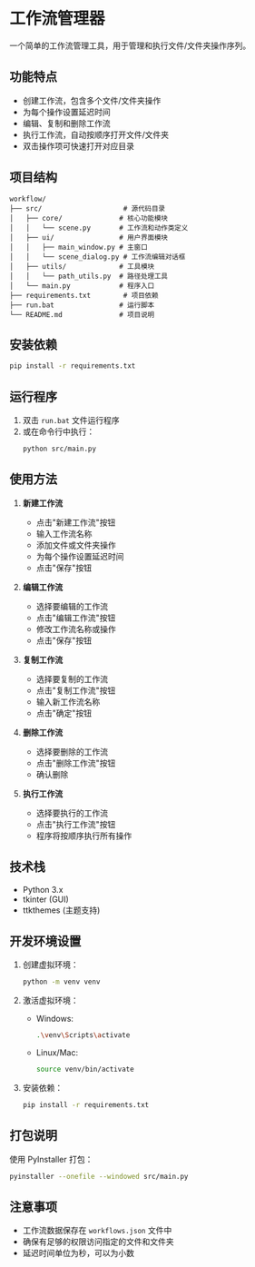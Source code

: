 # 工作流管理器

一个简单的工作流管理工具，用于管理和执行文件/文件夹操作序列。

## 功能特点

- 创建工作流，包含多个文件/文件夹操作
- 为每个操作设置延迟时间
- 编辑、复制和删除工作流
- 执行工作流，自动按顺序打开文件/文件夹
- 双击操作项可快速打开对应目录

## 项目结构

```
workflow/
├── src/                    # 源代码目录
│   ├── core/              # 核心功能模块
│   │   └── scene.py       # 工作流和动作类定义
│   ├── ui/                # 用户界面模块
│   │   ├── main_window.py # 主窗口
│   │   └── scene_dialog.py # 工作流编辑对话框
│   ├── utils/             # 工具模块
│   │   └── path_utils.py  # 路径处理工具
│   └── main.py            # 程序入口
├── requirements.txt        # 项目依赖
├── run.bat                # 运行脚本
└── README.md              # 项目说明
```

## 安装依赖

```bash
pip install -r requirements.txt
```

## 运行程序

1. 双击 `run.bat` 文件运行程序
2. 或在命令行中执行：
   ```bash
   python src/main.py
   ```

## 使用方法

1. **新建工作流**
   - 点击"新建工作流"按钮
   - 输入工作流名称
   - 添加文件或文件夹操作
   - 为每个操作设置延迟时间
   - 点击"保存"按钮

2. **编辑工作流**
   - 选择要编辑的工作流
   - 点击"编辑工作流"按钮
   - 修改工作流名称或操作
   - 点击"保存"按钮

3. **复制工作流**
   - 选择要复制的工作流
   - 点击"复制工作流"按钮
   - 输入新工作流名称
   - 点击"确定"按钮

4. **删除工作流**
   - 选择要删除的工作流
   - 点击"删除工作流"按钮
   - 确认删除

5. **执行工作流**
   - 选择要执行的工作流
   - 点击"执行工作流"按钮
   - 程序将按顺序执行所有操作

## 技术栈

- Python 3.x
- tkinter (GUI)
- ttkthemes (主题支持)

## 开发环境设置

1. 创建虚拟环境：
   ```bash
   python -m venv venv
   ```

2. 激活虚拟环境：
   - Windows:
     ```bash
     .\venv\Scripts\activate
     ```
   - Linux/Mac:
     ```bash
     source venv/bin/activate
     ```

3. 安装依赖：
   ```bash
   pip install -r requirements.txt
   ```

## 打包说明

使用 PyInstaller 打包：
```bash
pyinstaller --onefile --windowed src/main.py
```

## 注意事项

- 工作流数据保存在 `workflows.json` 文件中
- 确保有足够的权限访问指定的文件和文件夹
- 延迟时间单位为秒，可以为小数
